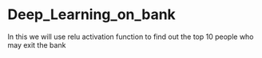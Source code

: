 # Deep_Learning_on_bank
In this we will use relu activation function to find out the top 10 people who may exit the bank
